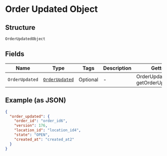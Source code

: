 
# Order Updated Object

## Structure

`OrderUpdatedObject`

## Fields

| Name | Type | Tags | Description | Getter |
|  --- | --- | --- | --- | --- |
| `OrderUpdated` | [`OrderUpdated`](/doc/models/order-updated.md) | Optional | - | OrderUpdated getOrderUpdated() |

## Example (as JSON)

```json
{
  "order_updated": {
    "order_id": "order_id6",
    "version": 176,
    "location_id": "location_id4",
    "state": "OPEN",
    "created_at": "created_at2"
  }
}
```


